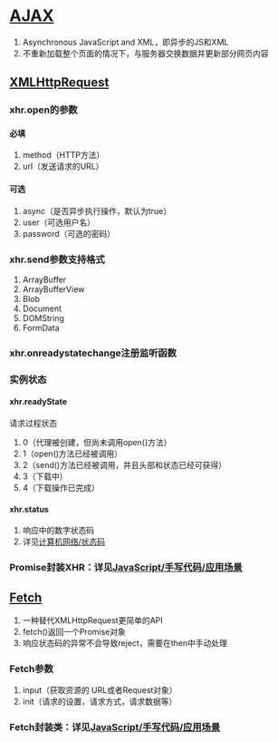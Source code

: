 # [AJAX](https://developer.mozilla.org/zh-CN/docs/Learn/JavaScript/Client-side_web_APIs/Fetching_data#xmlhttprequest)

1. Asynchronous JavaScript and XML，即异步的JS和XML
2. 不重新加载整个页面的情况下，与服务器交换数据并更新部分网页内容

## [XMLHttpRequest](https://developer.mozilla.org/zh-CN/docs/Web/API/XMLHttpRequest)

### xhr.open的参数

#### 必填

1. method（HTTP方法）
2. url（发送请求的URL）

#### 可选

1. async（是否异步执行操作，默认为true）
2. user（可选用户名）
3. password（可选的密码）

### xhr.send参数支持格式

1. ArrayBuffer
2. ArrayBufferView
3. Blob
4. Document
5. DOMString
6. FormData

### xhr.onreadystatechange注册监听函数

### 实例状态

#### xhr.readyState

请求过程状态

1. 0（代理被创建，但尚未调用open()方法）
2. 1（open()方法已经被调用）
3. 2（send()方法已经被调用，并且头部和状态已经可获得）
4. 3（下载中）
5. 4（下载操作已完成）

#### xhr.status

1. 响应中的数字状态码
2. 详见[计算机网络/状态码](../../计算机网络/07-状态码.md)

### Promise封装XHR：详见[JavaScript/手写代码/应用场景](../08-代码手写/06-应用场景.md)

## [Fetch](https://developer.mozilla.org/zh-CN/docs/Web/API/Fetch_API/Using_Fetch)

1. 一种替代XMLHttpRequest更简单的API
2. fetch()返回一个Promise对象
3. 响应状态码的异常不会导致reject，需要在then中手动处理

### Fetch参数

1. input（获取资源的 URL或者Request对象）
2. init（请求的设置，请求方式，请求数据等）

### Fetch封装类：详见[JavaScript/手写代码/应用场景](../08-代码手写/06-应用场景.md)

